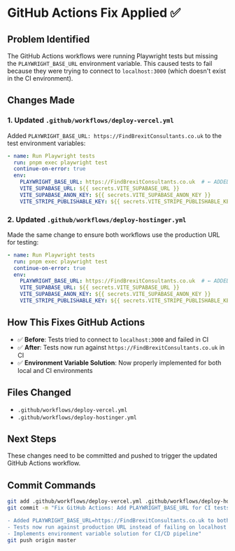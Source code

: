 # GitHub Actions Fix Applied ✅

## Problem Identified
The GitHub Actions workflows were running Playwright tests but missing the `PLAYWRIGHT_BASE_URL` environment variable. This caused tests to fail because they were trying to connect to `localhost:3000` (which doesn't exist in the CI environment).

## Changes Made

### 1. Updated `.github/workflows/deploy-vercel.yml`
Added `PLAYWRIGHT_BASE_URL: https://FindBrexitConsultants.co.uk` to the test environment variables:

```yaml
- name: Run Playwright tests
  run: pnpm exec playwright test
  continue-on-error: true
  env:
    PLAYWRIGHT_BASE_URL: https://FindBrexitConsultants.co.uk  # ← ADDED THIS LINE
    VITE_SUPABASE_URL: ${{ secrets.VITE_SUPABASE_URL }}
    VITE_SUPABASE_ANON_KEY: ${{ secrets.VITE_SUPABASE_ANON_KEY }}
    VITE_STRIPE_PUBLISHABLE_KEY: ${{ secrets.VITE_STRIPE_PUBLISHABLE_KEY }}
```

### 2. Updated `.github/workflows/deploy-hostinger.yml`
Made the same change to ensure both workflows use the production URL for testing:

```yaml
- name: Run Playwright tests
  run: pnpm exec playwright test
  continue-on-error: true
  env:
    PLAYWRIGHT_BASE_URL: https://FindBrexitConsultants.co.uk  # ← ADDED THIS LINE
    VITE_SUPABASE_URL: ${{ secrets.VITE_SUPABASE_URL }}
    VITE_SUPABASE_ANON_KEY: ${{ secrets.VITE_SUPABASE_ANON_KEY }}
    VITE_STRIPE_PUBLISHABLE_KEY: ${{ secrets.VITE_STRIPE_PUBLISHABLE_KEY }}
```

## How This Fixes GitHub Actions
- ✅ **Before**: Tests tried to connect to `localhost:3000` and failed in CI
- ✅ **After**: Tests now run against `https://FindBrexitConsultants.co.uk` in CI
- ✅ **Environment Variable Solution**: Now properly implemented for both local and CI environments

## Files Changed
- `.github/workflows/deploy-vercel.yml`
- `.github/workflows/deploy-hostinger.yml`

## Next Steps
These changes need to be committed and pushed to trigger the updated GitHub Actions workflow.

## Commit Commands
```bash
git add .github/workflows/deploy-vercel.yml .github/workflows/deploy-hostinger.yml
git commit -m "Fix GitHub Actions: Add PLAYWRIGHT_BASE_URL for CI tests

- Added PLAYWRIGHT_BASE_URL=https://FindBrexitConsultants.co.uk to both workflows
- Tests now run against production URL instead of failing on localhost
- Implements environment variable solution for CI/CD pipeline"
git push origin master
```
